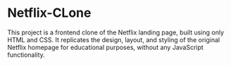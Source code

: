 # Netflix-CLone
This project is a frontend clone of the Netflix landing page, built using only HTML and CSS. It replicates the design, layout, and styling of the original Netflix homepage for educational purposes, without any JavaScript functionality.
